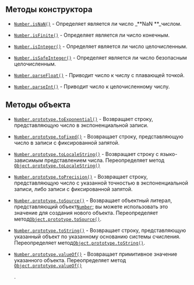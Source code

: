 ## Методы конструктора

* [`Number.isNaN()`](https://developer.mozilla.org/en-US/docs/Web/JavaScript/Reference/Global_Objects/Number/isNaN) - Определяет является ли число _**NaN **_числом.

* [`Number.isFinite()`](https://developer.mozilla.org/en-US/docs/Web/JavaScript/Reference/Global_Objects/Number/isFinite) - Определяет является ли число конечным.

* [`Number.isInteger()`](https://developer.mozilla.org/en-US/docs/Web/JavaScript/Reference/Global_Objects/Number/isInteger) - Определяет является ли число целочисленным.

* [`Number.isSafeInteger()`](https://developer.mozilla.org/en-US/docs/Web/JavaScript/Reference/Global_Objects/Number/isSafeInteger) - Определяет является ли число безопасным целочисленным.

* [`Number.parseFloat()`](https://developer.mozilla.org/en-US/docs/Web/JavaScript/Reference/Global_Objects/Number/parseFloat) - Приводит число к числу с плавающей точкой.

* [`Number.parseInt()`](https://developer.mozilla.org/en-US/docs/Web/JavaScript/Reference/Global_Objects/Number/parseInt) - Приводит число к целочисленному числу.

## Методы объекта

* [`Number.prototype.toExponential()`](https://developer.mozilla.org/en-US/docs/Web/JavaScript/Reference/Global_Objects/Number/toExponential) - Возвращает строку, представляющую число в экспоненциальной записи.

* [`Number.prototype.toFixed()`](https://developer.mozilla.org/en-US/docs/Web/JavaScript/Reference/Global_Objects/Number/toFixed) -  Возвращает строку, представляющую число в записи с фиксированной запятой.

* [`Number.prototype.toLocaleString()`](https://developer.mozilla.org/en-US/docs/Web/JavaScript/Reference/Global_Objects/Number/toLocaleString) - Возвращает строку с языко-зависимым представлением числа. Переопределяет метод [`Object.prototype.toLocaleString()`](https://developer.mozilla.org/ru/docs/Web/JavaScript/Reference/Global_Objects/Object/toLocaleString)

* [`Number.prototype.toPrecision()`](https://developer.mozilla.org/ru/docs/Web/JavaScript/Reference/Global_Objects/Number/toPrecision) - Возвращает строку, представляющую число с указанной точностью в экспоненциальной записи, либо записи с фиксированной запятой.

* [`Number.prototype.toSource()`](https://developer.mozilla.org/ru/docs/Web/JavaScript/Reference/Global_Objects/Number/toSource) - Возвращает объектный литерал, представляющий объект[`Number`](https://developer.mozilla.org/ru/docs/Web/JavaScript/Reference/Global_Objects/Number); вы можете использовать это значение для создания нового объекта. Переопределяет метод[`Object.prototype.toSource()`](https://developer.mozilla.org/ru/docs/Web/JavaScript/Reference/Global_Objects/Object/toSource).

* [`Number.prototype.toString()`](https://developer.mozilla.org/ru/docs/Web/JavaScript/Reference/Global_Objects/Number/toString)  - Возвращает строку, представляющую указанный объект по указанному основанию системы счисления. Переопределяет метод[`Object.prototype.toString()`](https://developer.mozilla.org/ru/docs/Web/JavaScript/Reference/Global_Objects/Object/toString).

* [`Number.prototype.valueOf()`](https://developer.mozilla.org/ru/docs/Web/JavaScript/Reference/Global_Objects/Number/valueOf)  - Возвращает примитивное значение указанного объекта. Переопределяет метод [`Object.prototype.valueOf()`](https://developer.mozilla.org/ru/docs/Web/JavaScript/Reference/Global_Objects/Object/valueOf)

  .





